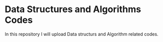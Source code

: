 # Data Structures and Algorithms Codes

In this repository I will upload Data structurs and Algorithm related codes.